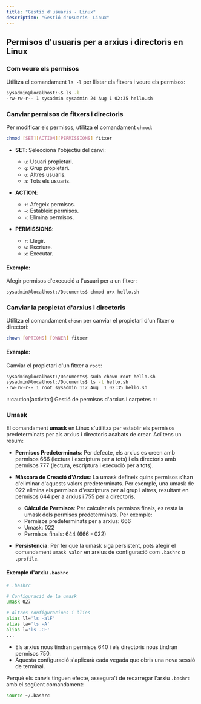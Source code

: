 ```yaml
---
title: "Gestió d'usuaris - Linux"
description: "Gestió d'usuaris- Linux"
---
```


## Permisos d'usuaris per a arxius i directoris en Linux

### Com veure els permisos
Utilitza el comandament `ls -l` per llistar els fitxers i veure els permisos:

```bash frame="none" ins="-rw-rw-r-- 1 sysadmin sysadmin 24 Aug 1 02:35 hello.sh"
sysadmin@localhost:~$ ls -l
-rw-rw-r-- 1 sysadmin sysadmin 24 Aug 1 02:35 hello.sh
```

### Canviar permisos de fitxers i directoris
Per modificar els permisos, utilitza el comandament `chmod`:

```bash frame="none"
chmod [SET][ACTION][PERMISSIONS] fitxer
```

- **SET**: Selecciona l'objectiu del canvi:
  - `u`: Usuari propietari.
  - `g`: Grup propietari.
  - `o`: Altres usuaris.
  - `a`: Tots els usuaris.

- **ACTION**:
  - `+`: Afegeix permisos.
  - `=`: Estableix permisos.
  - `-`: Elimina permisos.

- **PERMISSIONS**:
  - `r`: Llegir.
  - `w`: Escriure.
  - `x`: Executar.

#### Exemple:
Afegir permisos d'execució a l'usuari per a un fitxer:
```bash frame="none"
sysadmin@localhost:/Documents$ chmod u+x hello.sh
```

### Canviar la propietat d'arxius i directoris
Utilitza el comandament `chown` per canviar el propietari d'un fitxer o directori:

```bash frame="none"
chown [OPTIONS] [OWNER] fitxer
```

#### Exemple:
Canviar el propietari d'un fitxer a `root`:
```bash frame="none" ins="root"
sysadmin@localhost:/Documents$ sudo chown root hello.sh
sysadmin@localhost:/Documents$ ls -l hello.sh
-rw-rw-r-- 1 root sysadmin 112 Aug  1 02:35 hello.sh
```

:::caution[activitat]
Gestió de permisos d'arxius i carpetes
:::

### Umask

El comandament **umask** en Linux s'utilitza per establir els permisos predeterminats per als arxius i directoris acabats de crear. Ací tens un resum:

- **Permisos Predeterminats**: Per defecte, els arxius es creen amb permisos 666 (lectura i escriptura per a tots) i els directoris amb permisos 777 (lectura, escriptura i execució per a tots).

- **Màscara de Creació d'Arxius**: La umask defineix quins permisos s'han d'eliminar d'aquests valors predeterminats. Per exemple, una umask de 022 elimina els permisos d'escriptura per al grup i altres, resultant en permisos 644 per a arxius i 755 per a directoris.

  -  **Càlcul de Permisos**: Per calcular els permisos finals, es resta la umask dels permisos predeterminats. Per exemple:
   - Permisos predeterminats per a arxius: 666
   - Umask: 022
   - Permisos finals: 644 (666 - 022)

-  **Persistència**: Per fer que la umask siga persistent, pots afegir el comandament `umask valor` en arxius de configuració com `.bashrc` o `.profile`.

#### Exemple d'arxiu `.bashrc`

```bash
# .bashrc

# Configuració de la umask
umask 027

# Altres configuracions i àlies
alias ll='ls -alF'
alias la='ls -A'
alias l='ls -CF'
...
```

- Els arxius nous tindran permisos 640 i els directoris nous tindran permisos 750. 
- Aquesta configuració s'aplicarà cada vegada que obris una nova sessió de terminal.

Perquè els canvis tinguen efecte, assegura't de recarregar l'arxiu `.bashrc` amb el següent comandament:

```bash frame="none"
source ~/.bashrc
```